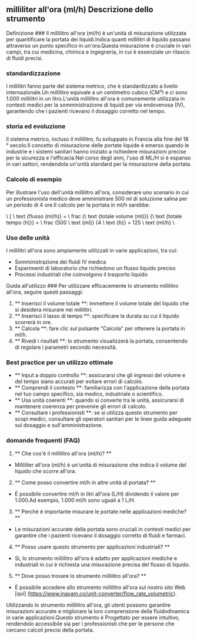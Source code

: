 ## milliliter all'ora (ml/h) Descrizione dello strumento

Definizione ###
Il millilitro all'ora (ml/h) è un'unità di misurazione utilizzata per quantificare la portata dei liquidi.Indica quanti millilitri di liquido passano attraverso un punto specifico in un'ora.Questa misurazione è cruciale in vari campi, tra cui medicina, chimica e ingegneria, in cui è essenziale un rilascio di fluidi precisi.

### standardizzazione
I millilitri fanno parte del sistema metrico, che è standardizzato a livello internazionale.Un millilitro equivale a un centimetro cubico (CM³) e ci sono 1.000 millilitri in un litro.L'unità millilitro all'ora è comunemente utilizzata in contesti medici per la somministrazione di liquidi per via endovenosa (IV), garantendo che i pazienti ricevano il dosaggio corretto nel tempo.

### storia ed evoluzione
Il sistema metrico, incluso il millilitro, fu sviluppato in Francia alla fine del 18 ° secolo.Il concetto di misurazione delle portate liquide è emerso quando le industrie e i sistemi sanitari hanno iniziato a richiedere misurazioni precise per la sicurezza e l'efficacia.Nel corso degli anni, l'uso di ML/H si è espanso in vari settori, rendendola un'unità standard per la misurazione della portata.

### Calcolo di esempio
Per illustrare l'uso dell'unità millilitro all'ora, considerare uno scenario in cui un professionista medico deve amministrare 500 ml di soluzione salina per un periodo di 4 ore.Il calcolo per la portata in ml/h sarebbe:

\ [
\ text {flusso (ml/h)} = \ frac {\ text {totale volume (ml)}} {\ text {totale tempo (h)}} = \ frac {500 \ text {ml}} {4 \ text {h}} = 125 \ text {ml/h}
\

### Uso delle unità
I millilitri all'ora sono ampiamente utilizzati in varie applicazioni, tra cui:
- Somministrazione dei fluidi IV medica
- Esperimenti di laboratorio che richiedono un flusso liquido preciso
- Processi industriali che coinvolgono il trasporto liquido

Guida all'utilizzo ###
Per utilizzare efficacemente lo strumento millilitro all'ora, seguire questi passaggi:
1. ** Inserisci il volume totale **: immettere il volume totale del liquido che si desidera misurare nei millilitri.
2. ** Inserisci il lasso di tempo **: specificare la durata su cui il liquido scorrerà in ore.
3. ** Calcola **: fare clic sul pulsante "Calcola" per ottenere la portata in ml/h.
4. ** Rivedi i risultati **: lo strumento visualizzerà la portata, consentendo di regolare i parametri secondo necessità.

### Best practice per un utilizzo ottimale
- ** Input a doppio controllo **: assicurarsi che gli ingressi del volume e del tempo siano accurati per evitare errori di calcolo.
- ** Comprendi il contesto **: familiarizza con l'applicazione della portata nel tuo campo specifico, sia medico, industriale o scientifico.
- ** Usa unità coerenti **: quando si converte tra le unità, assicurarsi di mantenere coerenza per prevenire gli errori di calcolo.
- ** Consultare i professionisti **: se si utilizza questo strumento per scopi medici, consultare gli operatori sanitari per le linee guida adeguate sul dosaggio e sull'amministrazione.

### domande frequenti (FAQ)

1. ** Che cos'è il millilitro all'ora (ml/h)? **
- Milliliter all'ora (ml/h) è un'unità di misurazione che indica il volume del liquido che scorre all'ora.

2. ** Come posso convertire ml/h in altre unità di portata? **
- È possibile convertire ml/h in litri all'ora (L/H) dividendo il valore per 1.000.Ad esempio, 1.000 ml/h sono uguali a 1 L/H.

3. ** Perché è importante misurare le portate nelle applicazioni mediche? **
- Le misurazioni accurate della portata sono cruciali in contesti medici per garantire che i pazienti ricevano il dosaggio corretto di fluidi e farmaci.

4. ** Posso usare questo strumento per applicazioni industriali? **
- Sì, lo strumento millilitro all'ora è adatto per applicazioni mediche e industriali in cui è richiesta una misurazione precisa del flusso di liquido.

5. ** Dove posso trovare lo strumento millilitro all'ora? **
- È possibile accedere allo strumento millilitro all'ora sul nostro sito Web [qui] (https://www.inayam.co/unit-converter/flow_rate_volumetric).

Utilizzando lo strumento millilitro all'ora, gli utenti possono garantire misurazioni accurate e migliorare la loro comprensione della fluidodinamica in varie applicazioni.Questo strumento è Progettato per essere intuitivo, rendendolo accessibile sia per i professionisti che per le persone che cercano calcoli precisi della portata.